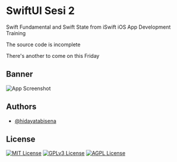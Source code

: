 
# SwiftUI Sesi 2

Swift Fundamental and Swift State from iSwift iOS App Development Training

The source code is incomplete

There's another to come on this Friday


## Banner

![App Screenshot](https://res.cloudinary.com/moyadev/image/upload/v1669130535/Moyadev/Xcode_22-11-2022_at_22.19_hvqedj.png)


## Authors

- [@hidayatabisena](https://github.com/hidayatabisena)


## License


[![MIT License](https://img.shields.io/badge/License-MIT-green.svg)](https://choosealicense.com/licenses/mit/)
[![GPLv3 License](https://img.shields.io/badge/License-GPL%20v3-yellow.svg)](https://opensource.org/licenses/)
[![AGPL License](https://img.shields.io/badge/license-AGPL-blue.svg)](http://www.gnu.org/licenses/agpl-3.0)

